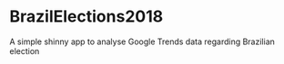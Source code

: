 # BrazilElections2018
A simple shinny app to analyse Google Trends data regarding Brazilian election
